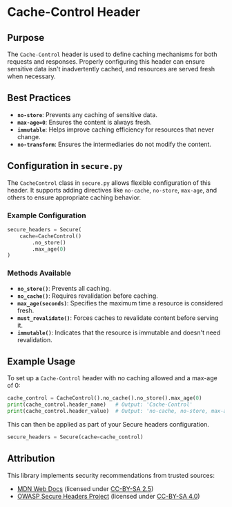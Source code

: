# Cache-Control Header

## Purpose

The `Cache-Control` header is used to define caching mechanisms for both requests and responses. Properly configuring this header can ensure sensitive data isn't inadvertently cached, and resources are served fresh when necessary.

## Best Practices

- **`no-store`**: Prevents any caching of sensitive data.
- **`max-age=0`**: Ensures the content is always fresh.
- **`immutable`**: Helps improve caching efficiency for resources that never change.
- **`no-transform`**: Ensures the intermediaries do not modify the content.

## Configuration in `secure.py`

The `CacheControl` class in `secure.py` allows flexible configuration of this header. It supports adding directives like `no-cache`, `no-store`, `max-age`, and others to ensure appropriate caching behavior.

### Example Configuration

```python
secure_headers = Secure(
    cache=CacheControl()
        .no_store()
        .max_age(0)
)
```

### Methods Available

- **`no_store()`**: Prevents all caching.
- **`no_cache()`**: Requires revalidation before caching.
- **`max_age(seconds)`**: Specifies the maximum time a resource is considered fresh.
- **`must_revalidate()`**: Forces caches to revalidate content before serving it.
- **`immutable()`**: Indicates that the resource is immutable and doesn't need revalidation.

## Example Usage

To set up a `Cache-Control` header with no caching allowed and a max-age of 0:

```python
cache_control = CacheControl().no_cache().no_store().max_age(0)
print(cache_control.header_name)   # Output: 'Cache-Control'
print(cache_control.header_value)  # Output: 'no-cache, no-store, max-age=0'
```

This can then be applied as part of your Secure headers configuration.

```python
secure_headers = Secure(cache=cache_control)
```

## **Attribution**

This library implements security recommendations from trusted sources:

- [MDN Web Docs](https://developer.mozilla.org/en-US/docs/Web/HTTP/Headers/Cache-Control) (licensed under [CC-BY-SA 2.5](https://creativecommons.org/licenses/by-sa/2.5/))
- [OWASP Secure Headers Project](https://owasp.org/www-project-secure-headers/#cache-control) (licensed under [CC-BY-SA 4.0](https://creativecommons.org/licenses/by-sa/4.0/))
